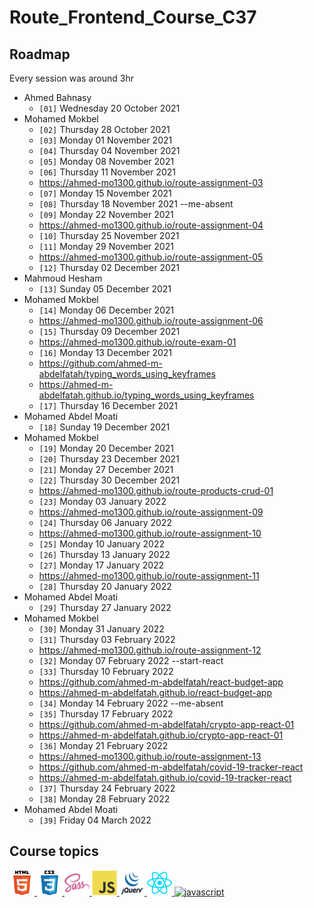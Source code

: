 # Route_Frontend_Course_C37

## Roadmap

Every session was around 3hr

- Ahmed Bahnasy
  - `[01]` Wednesday 20 October 2021
- Mohamed Mokbel
  - `[02]` Thursday 28 October 2021
  - `[03]` Monday 01 November 2021
  - `[04]` Thursday 04 November 2021
  - `[05]` Monday 08 November 2021
  - `[06]` Thursday 11 November 2021
  - https://ahmed-mo1300.github.io/route-assignment-03
  - `[07]` Monday 15 November 2021
  - `[08]` Thursday 18 November 2021 --me-absent
  - `[09]` Monday 22 November 2021
  - https://ahmed-mo1300.github.io/route-assignment-04
  - `[10]` Thursday 25 November 2021
  - `[11]` Monday 29 November 2021
  - https://ahmed-mo1300.github.io/route-assignment-05
  - `[12]` Thursday 02 December 2021
- Mahmoud Hesham
  - `[13]` Sunday 05 December 2021
- Mohamed Mokbel
  - `[14]` Monday 06 December 2021
  - https://ahmed-mo1300.github.io/route-assignment-06
  - `[15]` Thursday 09 December 2021
  - https://ahmed-mo1300.github.io/route-exam-01
  - `[16]` Monday 13 December 2021
  - https://github.com/ahmed-m-abdelfatah/typing_words_using_keyframes
  - https://ahmed-m-abdelfatah.github.io/typing_words_using_keyframes
  - `[17]` Thursday 16 December 2021
- Mohamed Abdel Moati
  - `[18]` Sunday 19 December 2021
- Mohamed Mokbel
  - `[19]` Monday 20 December 2021
  - `[20]` Thursday 23 December 2021
  - `[21]` Monday 27 December 2021
  - `[22]` Thursday 30 December 2021
  - https://ahmed-mo1300.github.io/route-products-crud-01
  - `[23]` Monday 03 January 2022
  - https://ahmed-mo1300.github.io/route-assignment-09
  - `[24]` Thursday 06 January 2022
  - https://ahmed-mo1300.github.io/route-assignment-10
  - `[25]` Monday 10 January 2022
  - `[26]` Thursday 13 January 2022
  - `[27]` Monday 17 January 2022
  - https://ahmed-mo1300.github.io/route-assignment-11
  - `[28]` Thursday 20 January 2022
- Mohamed Abdel Moati
  - `[29]` Thursday 27 January 2022
- Mohamed Mokbel
  - `[30]` Monday 31 January 2022
  - `[31]` Thursday 03 February 2022
  - https://ahmed-mo1300.github.io/route-assignment-12
  - `[32]` Monday 07 February 2022 --start-react
  - `[33]` Thursday 10 February 2022
  - https://github.com/ahmed-m-abdelfatah/react-budget-app
  - https://ahmed-m-abdelfatah.github.io/react-budget-app
  - `[34]` Monday 14 February 2022 --me-absent
  - `[35]` Thursday 17 February 2022
  - https://github.com/ahmed-m-abdelfatah/crypto-app-react-01
  - https://ahmed-m-abdelfatah.github.io/crypto-app-react-01
  - `[36]` Monday 21 February 2022
  - https://ahmed-mo1300.github.io/route-assignment-13
  - https://github.com/ahmed-m-abdelfatah/covid-19-tracker-react
  - https://ahmed-m-abdelfatah.github.io/covid-19-tracker-react
  - `[37]` Thursday 24 February 2022
  - `[38]` Monday 28 February 2022
- Mohamed Abdel Moati
  - `[39]` Friday 04 March 2022

## Course topics

<a href="https://developer.mozilla.org/en-US/docs/Web/HTML" target="_blank">
<img src="images/html.svg" alt="html" width="40" height="40"/>
</a>
<a href="https://developer.mozilla.org/en-US/docs/Web/CSS" target="_blank">
<img src="images/css.svg" alt="css" width="40" height="40"/>
</a>
<a href="https://sass-lang.com/documentation" target="_blank">
<img src="images/sass.svg" alt="sass" width="40" height="40"/>
</a>
<a href="https://developer.mozilla.org/en-US/docs/Web/JavaScript" target="_blank">
<img src="images/javascript.svg" alt="javascript" width="40" height="40"/>
</a>
<a href="https://jquery.com" target="_blank">
<img src="images/jquery.svg" alt="javascript" width="40" height="40"/>
</a>
<a href="https://reactjs.org" target="_blank">
<img src="images/react.svg" alt="javascript" width="40" height="40"/>
</a>
<a href="https://redux.js.org" target="_blank">
<img src="images/redux.svg" alt="javascript" width="40" height="40"/>
</a>
